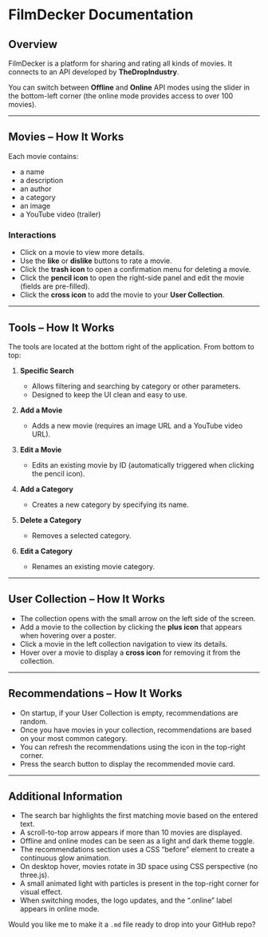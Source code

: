 # FilmDecker Documentation

## Overview

FilmDecker is a platform for sharing and rating all kinds of movies.
It connects to an API developed by **TheDropIndustry**.

You can switch between **Offline** and **Online** API modes using the slider in the bottom-left corner (the online mode provides access to over 100 movies).

---

## Movies – How It Works

Each movie contains:

* a name
* a description
* an author
* a category
* an image
* a YouTube video (trailer)

### Interactions

* Click on a movie to view more details.
* Use the **like** or **dislike** buttons to rate a movie.
* Click the **trash icon** to open a confirmation menu for deleting a movie.
* Click the **pencil icon** to open the right-side panel and edit the movie (fields are pre-filled).
* Click the **cross icon** to add the movie to your **User Collection**.

---

## Tools – How It Works

The tools are located at the bottom right of the application. From bottom to top:

1. **Specific Search**

   * Allows filtering and searching by category or other parameters.
   * Designed to keep the UI clean and easy to use.

2. **Add a Movie**

   * Adds a new movie (requires an image URL and a YouTube video URL).

3. **Edit a Movie**

   * Edits an existing movie by ID (automatically triggered when clicking the pencil icon).

4. **Add a Category**

   * Creates a new category by specifying its name.

5. **Delete a Category**

   * Removes a selected category.

6. **Edit a Category**

   * Renames an existing movie category.

---

## User Collection – How It Works

* The collection opens with the small arrow on the left side of the screen.
* Add a movie to the collection by clicking the **plus icon** that appears when hovering over a poster.
* Click a movie in the left collection navigation to view its details.
* Hover over a movie to display a **cross icon** for removing it from the collection.

---

## Recommendations – How It Works

* On startup, if your User Collection is empty, recommendations are random.
* Once you have movies in your collection, recommendations are based on your most common category.
* You can refresh the recommendations using the icon in the top-right corner.
* Press the search button to display the recommended movie card.

---

## Additional Information

* The search bar highlights the first matching movie based on the entered text.
* A scroll-to-top arrow appears if more than 10 movies are displayed.
* Offline and online modes can be seen as a light and dark theme toggle.
* The recommendations section uses a CSS “before” element to create a continuous glow animation.
* On desktop hover, movies rotate in 3D space using CSS perspective (no three.js).
* A small animated light with particles is present in the top-right corner for visual effect.
* When switching modes, the logo updates, and the “.online” label appears in online mode.


Would you like me to make it a `.md` file ready to drop into your GitHub repo?
